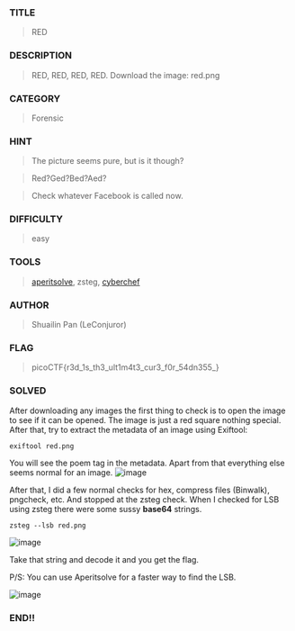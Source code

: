 ### TITLE
>RED
### DESCRIPTION
> RED, RED, RED, RED. Download the image: red.png

### CATEGORY
> Forensic
### HINT
> The picture seems pure, but is it though?

> Red?Ged?Bed?Aed?

> Check whatever Facebook is called now.
### DIFFICULTY
>easy
### TOOLS
> [aperitsolve](https://www.aperisolve.com/), zsteg, [cyberchef](https://cyberchef.org/)
### AUTHOR
> Shuailin Pan (LeConjuror)
### FLAG
> picoCTF{r3d_1s_th3_ult1m4t3_cur3_f0r_54dn355_}
### SOLVED
After downloading any images the first thing to check is to open the image to see if it can be opened. The image is just a red square nothing special. After that, try to extract the metadata of an image using Exiftool:
```
exiftool red.png
```
You will see the poem tag in the metadata. Apart from that everything else seems normal for an image.
![image](https://github.com/user-attachments/assets/4215c25a-102b-4a8d-ad5d-68b97f4f8ef1)

After that, I did a few normal checks for hex, compress files (Binwalk), pngcheck, etc. And stopped at the zsteg check. When I checked for LSB using zsteg there were some sussy __base64__ strings.
```
zsteg --lsb red.png
```

![image](https://github.com/user-attachments/assets/f87e53b6-4c94-41a0-b1eb-78b08591692d)

Take that string and decode it and you get the flag.

P/S: You can use Aperitsolve for a faster way to find the LSB.

![image](https://github.com/user-attachments/assets/7011b1af-b86b-4357-bea9-8e6fc2f737e6)

### END!!
